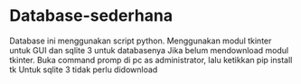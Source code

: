 # Database-sederhana
Database ini menggunakan script python. Menggunakan modul tkinter untuk GUI dan sqlite 3 untuk databasenya
Jika belum mendownload modul tkinter. Buka command promp di pc as administrator, lalu ketikkan pip install tk
Untuk sqlite 3 tidak perlu didownload 
